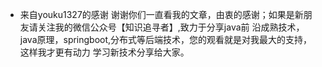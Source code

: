 - 来自youku1327的感谢
    谢谢你们一直看我的文章，由衷的感谢；如果是新朋友请关注我的微信公众号【知识追寻者】,致力于分享java前
    沿成熟技术，java原理，springboot,分布式等后端技术，您的观看就是对我最大的支持，这样我才更有动力
    学习新技术分享给大家。

